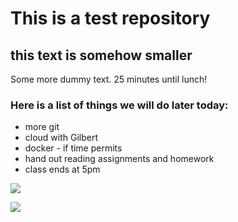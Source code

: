 # This is a test repository

## this text is somehow smaller

Some more dummy text. 25 minutes until lunch!

### Here is a list of things we will do later today:

* more git
* cloud with Gilbert
* docker - if time permits
* hand out reading assignments and homework
* class ends at 5pm

![](lavo2.png)

![](https://raw.githubusercontent.com/hellojoechip/NUS-test-20210111/main/lavo2.png)



